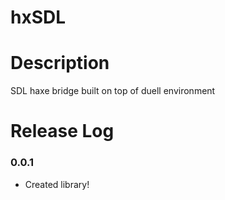 # hxSDL


# Description

SDL haxe bridge built on top of duell environment 

# Release Log

### 0.0.1

- Created library!
